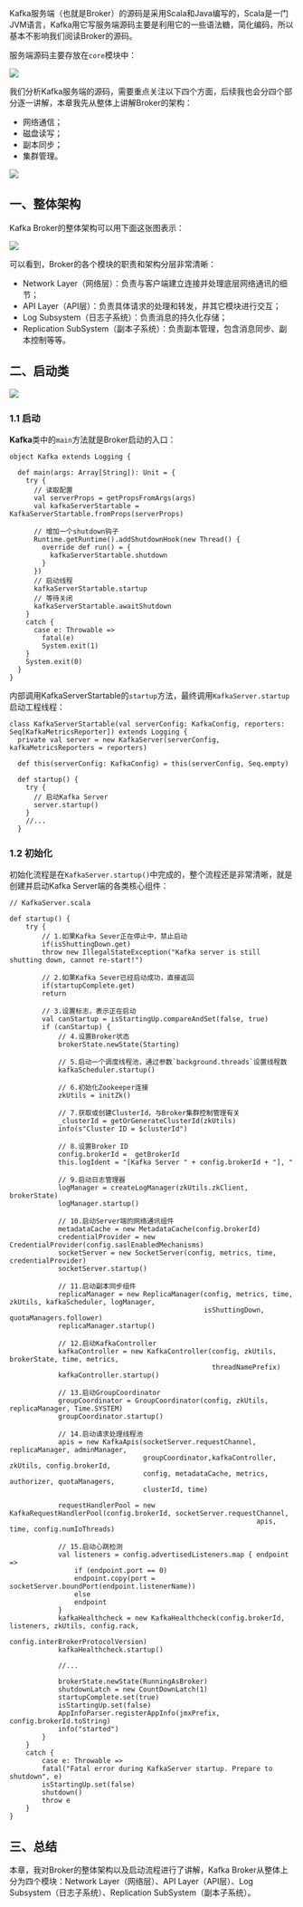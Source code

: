 
Kafka服务端（也就是Broker）的源码是采用Scala和Java编写的，Scala是一门JVM语言，Kafka用它写服务端源码主要是利用它的一些语法糖，简化编码，所以基本不影响我们阅读Broker的源码。

服务端源码主要存放在`core`模块中：

  
![](https://files.tpvlog.com/tpvlog/kafka/source/20210605211859490.png)  

我们分析Kafka服务端的源码，需要重点关注以下四个方面，后续我也会分四个部分逐一讲解，本章我先从整体上讲解Broker的架构：

-   网络通信；
-   磁盘读写；
-   副本同步；
-   集群管理。

  
![](https://files.tpvlog.com/tpvlog/kafka/source/20210605211910834.png)  

## 一、整体架构

Kafka Broker的整体架构可以用下面这张图表示：

  
![](https://files.tpvlog.com/tpvlog/kafka/source/20210605211922487.png)  

可以看到，Broker的各个模块的职责和架构分层非常清晰：

-   Network Layer（网络层）：负责与客户端建立连接并处理底层网络通讯的细节；
-   API Layer（API层）：负责具体请求的处理和转发，并其它模块进行交互；
-   Log Subsystem（日志子系统）：负责消息的持久化存储；
-   Replication SubSystem（副本子系统）：负责副本管理，包含消息同步、副本控制等等。

## 二、启动类

  
![](https://files.tpvlog.com/tpvlog/kafka/source/20210605211934300.png)  

### 1.1 启动

**Kafka**类中的`main`方法就是Broker启动的入口：

```
object Kafka extends Logging {

  def main(args: Array[String]): Unit = {
    try {
      // 读取配置
      val serverProps = getPropsFromArgs(args)
      val kafkaServerStartable = KafkaServerStartable.fromProps(serverProps)

      // 增加一个shutdown钩子
      Runtime.getRuntime().addShutdownHook(new Thread() {
        override def run() = {
          kafkaServerStartable.shutdown
        }
      })
      // 启动线程
      kafkaServerStartable.startup
      // 等待关闭
      kafkaServerStartable.awaitShutdown
    }
    catch {
      case e: Throwable =>
        fatal(e)
        System.exit(1)
    }
    System.exit(0)
  }
}

```

内部调用KafkaServerStartable的`startup`方法，最终调用`KafkaServer.startup`启动工程线程：

```
class KafkaServerStartable(val serverConfig: KafkaConfig, reporters: Seq[KafkaMetricsReporter]) extends Logging {
  private val server = new KafkaServer(serverConfig, kafkaMetricsReporters = reporters)

  def this(serverConfig: KafkaConfig) = this(serverConfig, Seq.empty)

  def startup() {
    try {
      // 启动Kafka Server
      server.startup()
    }
    //...
  }

```

### 1.2 初始化

初始化流程是在`KafkaServer.startup()`中完成的，整个流程还是非常清晰，就是创建并启动Kafka Server端的各类核心组件：

```
// KafkaServer.scala

def startup() {
    try {
        // 1.如果Kafka Sever正在停止中，禁止启动
        if(isShuttingDown.get)
        throw new IllegalStateException("Kafka server is still shutting down, cannot re-start!")

        // 2.如果Kafka Sever已经启动成功，直接返回
        if(startupComplete.get)
        return

        // 3.设置标志，表示正在启动
        val canStartup = isStartingUp.compareAndSet(false, true)
        if (canStartup) {
            // 4.设置Broker状态
            brokerState.newState(Starting)

            // 5.启动一个调度线程池，通过参数`background.threads`设置线程数
            kafkaScheduler.startup()

            // 6.初始化Zookeeper连接
            zkUtils = initZk()

            // 7.获取或创建ClusterId，与Broker集群控制管理有关
            _clusterId = getOrGenerateClusterId(zkUtils)
            info(s"Cluster ID = $clusterId")

            // 8.设置Broker ID
            config.brokerId =  getBrokerId
            this.logIdent = "[Kafka Server " + config.brokerId + "], "

            // 9.启动日志管理器
            logManager = createLogManager(zkUtils.zkClient, brokerState)
            logManager.startup()

            // 10.启动Server端的网络通讯组件
            metadataCache = new MetadataCache(config.brokerId)
            credentialProvider = new CredentialProvider(config.saslEnabledMechanisms)
            socketServer = new SocketServer(config, metrics, time, credentialProvider)
            socketServer.startup()

            // 11.启动副本同步组件
            replicaManager = new ReplicaManager(config, metrics, time, zkUtils, kafkaScheduler, logManager,
                                                isShuttingDown, quotaManagers.follower)
            replicaManager.startup()

            // 12.启动KafkaController
            kafkaController = new KafkaController(config, zkUtils, brokerState, time, metrics,
                                                  threadNamePrefix)
            kafkaController.startup()

            // 13.启动GroupCoordinator
            groupCoordinator = GroupCoordinator(config, zkUtils, replicaManager, Time.SYSTEM)
            groupCoordinator.startup()

            // 14.启动请求处理线程池
            apis = new KafkaApis(socketServer.requestChannel, replicaManager, adminManager,
                                 groupCoordinator,kafkaController, zkUtils, config.brokerId,
                                 config, metadataCache, metrics, authorizer, quotaManagers,
                                 clusterId, time)

            requestHandlerPool = new KafkaRequestHandlerPool(config.brokerId, socketServer.requestChannel,
                                                             apis, time, config.numIoThreads)

            // 15.启动心跳检测
            val listeners = config.advertisedListeners.map { endpoint =>
                if (endpoint.port == 0)
                endpoint.copy(port = socketServer.boundPort(endpoint.listenerName))
                else
                endpoint
            }
            kafkaHealthcheck = new KafkaHealthcheck(config.brokerId, listeners, zkUtils, config.rack,
                                                    config.interBrokerProtocolVersion)
            kafkaHealthcheck.startup()

            //...

            brokerState.newState(RunningAsBroker)
            shutdownLatch = new CountDownLatch(1)
            startupComplete.set(true)
            isStartingUp.set(false)
            AppInfoParser.registerAppInfo(jmxPrefix, config.brokerId.toString)
            info("started")
        }
    }
    catch {
        case e: Throwable =>
        fatal("Fatal error during KafkaServer startup. Prepare to shutdown", e)
        isStartingUp.set(false)
        shutdown()
        throw e
    }
}

```

## 三、总结

本章，我对Broker的整体架构以及启动流程进行了讲解，Kafka Broker从整体上分为四个模块：Network Layer（网络层）、API Layer（API层）、Log Subsystem（日志子系统）、Replication SubSystem（副本子系统）。